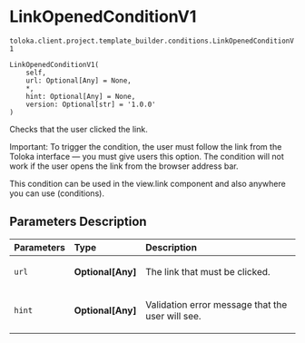 # LinkOpenedConditionV1
`toloka.client.project.template_builder.conditions.LinkOpenedConditionV1`

```
LinkOpenedConditionV1(
    self,
    url: Optional[Any] = None,
    *,
    hint: Optional[Any] = None,
    version: Optional[str] = '1.0.0'
)
```

Checks that the user clicked the link.


Important: To trigger the condition, the user must follow the link from the Toloka interface — you must give users
this option. The condition will not work if the user opens the link from the browser address bar.

This condition can be used in the view.link component and also anywhere you can use (conditions).

## Parameters Description

| Parameters | Type | Description |
| :----------| :----| :-----------|
`url`|**Optional\[Any\]**|<p>The link that must be clicked.</p>
`hint`|**Optional\[Any\]**|<p>Validation error message that the user will see.</p>
